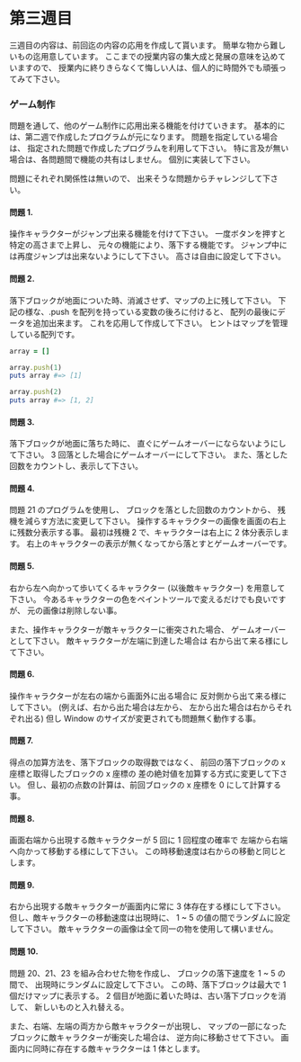 第三週目
========

三週目の内容は、前回迄の内容の応用を作成して貰います。
簡単な物から難しいもの迄用意しています。
ここまでの授業内容の集大成と発展の意味を込めていますので、
授業内に終りきらなくて悔しい人は、個人的に時間外でも頑張ってみて下さい。

### ゲーム制作

問題を通して、他のゲーム制作に応用出来る機能を付けていきます。
基本的には、第二週で作成したプログラムが元になります。
問題を指定している場合は、
指定された問題で作成したプログラムを利用して下さい。
特に言及が無い場合は、各問題間で機能の共有はしません。
個別に実装して下さい。

問題にそれぞれ関係性は無いので、
出来そうな問題からチャレンジして下さい。

#### 問題 1.

操作キャラクターがジャンプ出来る機能を付けて下さい。
一度ボタンを押すと特定の高さまで上昇し、
元々の機能により、落下する機能です。
ジャンプ中には再度ジャンプは出来ないようにして下さい。
高さは自由に設定して下さい。

#### 問題 2.

落下ブロックが地面についた時、消滅させず、マップの上に残して下さい。
下記の様な、.push を配列を持っている変数の後ろに付けると、
配列の最後にデータを追加出来ます。
これを応用して作成して下さい。
ヒントはマップを管理している配列です。

```ruby
array = []

array.push(1)
puts array #=> [1]

array.push(2)
puts array #=> [1, 2]
```

#### 問題 3.

落下ブロックが地面に落ちた時に、
直ぐにゲームオーバーにならないようにして下さい。
3 回落とした場合にゲームオーバーにして下さい。
また、落とした回数をカウントし、表示して下さい。

#### 問題 4.

問題 21 のプログラムを使用し、
ブロックを落とした回数のカウントから、
残機を減らす方法に変更して下さい。
操作するキャラクターの画像を画面の右上に残数分表示する事。
最初は残機 2 で、キャラクターは右上に 2 体分表示します。
右上のキャラクターの表示が無くなってから落とすとゲームオーバーです。

#### 問題 5.

右から左へ向かって歩いてくるキャラクター (以後敵キャラクター)
を用意して下さい。
今あるキャラクターの色をペイントツールで変えるだけでも良いですが、
元の画像は削除しない事。

また、操作キャラクターが敵キャラクターに衝突された場合、
ゲームオーバーとして下さい。
敵キャラクターが左端に到達した場合は
右から出て来る様にして下さい。

#### 問題 6.

操作キャラクターが左右の端から画面外に出る場合に
反対側から出て来る様にして下さい。
(例えば、右から出た場合は左から、
左から出た場合は右からそれぞれ出る)
但し Window のサイズが変更されても問題無く動作する事。

#### 問題 7.

得点の加算方法を、落下ブロックの取得数ではなく、
前回の落下ブロックの x 座標と取得したブロックの x 座標の
差の絶対値を加算する方式に変更して下さい。
但し、最初の点数の計算は、前回ブロックの x 座標を 0 にして計算する事。

#### 問題 8.

画面右端から出現する敵キャラクターが 5 回に 1 回程度の確率で
左端から右端へ向かって移動する様にして下さい。
この時移動速度は右からの移動と同じとします。

#### 問題 9.

右から出現する敵キャラクターが画面内に常に 3 体存在する様にして下さい。
但し、敵キャラクターの移動速度は出現時に、
1 ~ 5 の値の間でランダムに設定して下さい。
敵キャラクターの画像は全て同一の物を使用して構いません。

#### 問題 10.

問題 20、21、23 を組み合わせた物を作成し、
ブロックの落下速度を 1 ~ 5 の間で、
出現時にランダムに設定して下さい。
この時、落下ブロックは最大で 1 個だけマップに表示する。
2 個目が地面に着いた時は、古い落下ブロックを消して、
新しいものと入れ替える。

また、右端、左端の両方から敵キャラクターが出現し、
マップの一部になったブロックに敵キャラクターが衝突した場合は、
逆方向に移動させて下さい。
画面内に同時に存在する敵キャラクターは 1 体とします。

